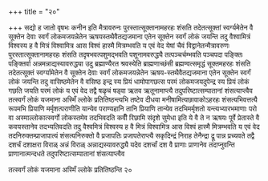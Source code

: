 +++
title = "२०"

+++
सद्यो ह जातो वृषभः कनीन इति मैत्रावरुनः पुरस्तात्सूक्तानामहरहः शंसति
तदेतत्सूक्तां स्वर्ग्यमेतेन वै सूक्तेन देवाः स्वर्गं
लोकमजयन्नेतेन ऋषयस्तथैवैतद्यजमाना एतेन सूक्तेन
स्वर्गं लोकं जयन्ति तदु वैश्वामित्रं विश्वस्य ह वै मित्रं
विश्वामित्र आस विश्वं हास्मै मित्रम्भवति य एवं वेद
येषां चैवं विद्वानेतन्मैत्रावरुणः पुरस्तात्सूक्तानामहरहः शंसति
तदृषभवत्पशुमद्भवति पशूनामवरुद्ध्यै तत्पञ्चर्चम्भवति
पञ्चपदा पङ्क्तिः पङ्क्तिर्वा अन्नमन्नाद्यस्यावरुद्ध्या उदु
ब्रह्माण्यैरत श्रवस्येति ब्राह्मणाच्छंसी
ब्रह्मण्वत्समृद्धं सूक्तमहरहः शंसति तदेतत्सूक्तं
स्वर्ग्यामेतेन वै सूक्तेन देवाः स्वर्गं लोकमजयन्नेतेन
ऋषय-स्तथैवैतद्यजमाना एतेन सूक्तेन स्वर्गं लोकं जयन्ति तदु
वासिष्ठमेतेन वै वसिष्ठ इन्द्र स्य प्रियं धामोपागछत्स
परमं लोकमजयदुपेन्द्र स्य प्रियं लोकं गछति जयति परमं लोकं य एवं वेद
तद्वै षळृचं षड्वा ऋतव ऋतूनामाप्त्यै तदुपरिष्टात्सम्पातानां
शंसत्याप्त्वैव तत्स्वर्गं लोकं यजमाना अस्मिँ ल्लोके
प्रतितिष्ठन्त्यभि तष्टेव दीधया मनीषामित्यछावाकोऽहरहः शंसत्यभिवत्तत्यै
रूपमभि प्रियाणि मर्मृशत्पराणीति यान्येव पराण्यहानि तानि प्रियाणि
तान्येव तदभिमर्मृशतो यन्त्यभ्यारभमाणाः परो वा
अस्माल्लोकात्स्वर्गो लोकस्तमेव तदभिवदति
कवीँ रिछामि संदृशे सुमेधा इति ये वै ते न ऋषयः पूर्वे प्रेतास्ते वै
कवयस्तानेव तदभ्यतिवदति तदु वैश्वमित्रं विश्वस्य ह वै मित्रं विश्वामित्र
आस विश्वं हास्मै मित्रम्भवति य एवं वेद तदनिरुक्तम्प्राजापात्यं
शंसत्यनिरुक्तो वै प्रजापतिः प्रजापतेराप्त्यै सकृदिन्द्रं
निराह तेनैन्द्रा द्रू पान्न प्रच्यवते तद्वै दशर्चं दशाक्षरा विराळ् अन्नं
विराळ् अन्नाद्यस्यावरुद्ध्यै यदेव दशर्चां दश वै प्राणाः प्राणानेव
तदाप्नुवन्ति प्राणानात्मन्दधते तदुपरिष्टात्सम्पातानां
शंसत्याप्त्वैव 

तत्स्वर्गं लोकं यजमाना अस्मिँ ल्लोके प्रतितिष्ठन्ति २०




 

